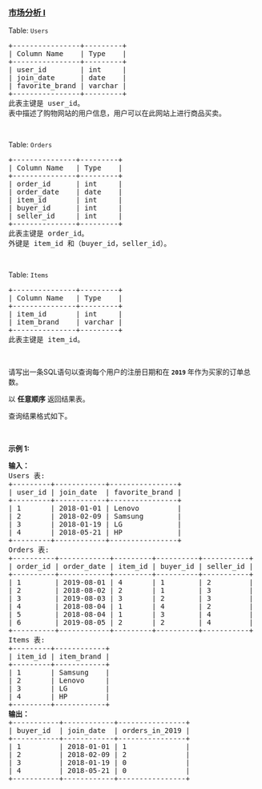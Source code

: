 ### [市场分析 I](https://leetcode-cn.com/problems/market-analysis-i)

<p>Table: <code>Users</code></p>

<pre>
+----------------+---------+
| Column Name    | Type    |
+----------------+---------+
| user_id        | int     |
| join_date      | date    |
| favorite_brand | varchar |
+----------------+---------+
此表主键是 user_id。
表中描述了购物网站的用户信息，用户可以在此网站上进行商品买卖。
</pre>

<p>&nbsp;</p>

<p>Table: <code>Orders</code></p>

<pre>
+---------------+---------+
| Column Name   | Type    |
+---------------+---------+
| order_id      | int     |
| order_date    | date    |
| item_id       | int     |
| buyer_id      | int     |
| seller_id     | int     |
+---------------+---------+
此表主键是 order_id。
外键是 item_id 和（buyer_id，seller_id）。
</pre>

<p>&nbsp;</p>

<p>Table: <code>Items</code></p>

<pre>
+---------------+---------+
| Column Name   | Type    |
+---------------+---------+
| item_id       | int     |
| item_brand    | varchar |
+---------------+---------+
此表主键是 item_id。
</pre>

<p>&nbsp;</p>

<p>请写出一条SQL语句以查询每个用户的注册日期和在 <strong><code>2019</code> </strong>年作为买家的订单总数。</p>

<p>以 <strong>任意顺序</strong> 返回结果表。</p>

<p>查询结果格式如下。</p>

<p>&nbsp;</p>

<p><strong>示例 1:</strong></p>

<pre>
<strong>输入：</strong>
Users 表:
+---------+------------+----------------+
| user_id | join_date  | favorite_brand |
+---------+------------+----------------+
| 1       | 2018-01-01 | Lenovo         |
| 2       | 2018-02-09 | Samsung        |
| 3       | 2018-01-19 | LG             |
| 4       | 2018-05-21 | HP             |
+---------+------------+----------------+
Orders 表:
+----------+------------+---------+----------+-----------+
| order_id | order_date | item_id | buyer_id | seller_id |
+----------+------------+---------+----------+-----------+
| 1        | 2019-08-01 | 4       | 1        | 2         |
| 2        | 2018-08-02 | 2       | 1        | 3         |
| 3        | 2019-08-03 | 3       | 2        | 3         |
| 4        | 2018-08-04 | 1       | 4        | 2         |
| 5        | 2018-08-04 | 1       | 3        | 4         |
| 6        | 2019-08-05 | 2       | 2        | 4         |
+----------+------------+---------+----------+-----------+
Items 表:
+---------+------------+
| item_id | item_brand |
+---------+------------+
| 1       | Samsung    |
| 2       | Lenovo     |
| 3       | LG         |
| 4       | HP         |
+---------+------------+
<strong>输出：</strong>
+-----------+------------+----------------+
| buyer_id  | join_date  | orders_in_2019 |
+-----------+------------+----------------+
| 1         | 2018-01-01 | 1              |
| 2         | 2018-02-09 | 2              |
| 3         | 2018-01-19 | 0              |
| 4         | 2018-05-21 | 0              |
+-----------+------------+----------------+</pre>
